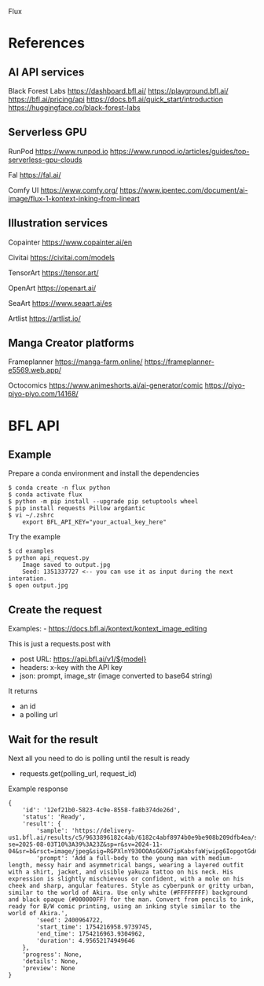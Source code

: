 Flux

# References

## AI API services

Black Forest Labs
https://dashboard.bfl.ai/
https://playground.bfl.ai/
https://bfl.ai/pricing/api
https://docs.bfl.ai/quick_start/introduction
https://huggingface.co/black-forest-labs

## Serverless GPU

RunPod
https://www.runpod.io
https://www.runpod.io/articles/guides/top-serverless-gpu-clouds

Fal
https://fal.ai/

Comfy UI
https://www.comfy.org/
https://www.ipentec.com/document/ai-image/flux-1-kontext-inking-from-lineart

## Illustration services

Copainter
https://www.copainter.ai/en

Civitai
https://civitai.com/models

TensorArt
https://tensor.art/

OpenArt
https://openart.ai/

SeaArt
https://www.seaart.ai/es

Artlist
https://artlist.io/

## Manga Creator platforms

Frameplanner
https://manga-farm.online/
https://frameplanner-e5569.web.app/

Octocomics
https://www.animeshorts.ai/ai-generator/comic
https://piyo-piyo-piyo.com/14168/

# BFL API

## Example

Prepare a conda environment and install the dependencies
```
$ conda create -n flux python
$ conda activate flux
$ python -m pip install --upgrade pip setuptools wheel
$ pip install requests Pillow argdantic
$ vi ~/.zshrc
    export BFL_API_KEY="your_actual_key_here"
```

Try the example
```
$ cd examples
$ python api_request.py
    Image saved to output.jpg
    Seed: 1351337727 <-- you can use it as input during the next interation.
$ open output.jpg
```

## Create the request

Examples:
    - https://docs.bfl.ai/kontext/kontext_image_editing

This is just a requests.post with
- post URL: https://api.bfl.ai/v1/${model}
- headers: x-key with the API key
- json: prompt, image_str (image converted to base64 string)

It returns
- an id
- a polling url

## Wait for the result

Next all you need to do is polling until the result is ready
- requests.get(polling_url, request_id)

Example response
```
{
    'id': '12ef21b0-5823-4c9e-8558-fa8b374de26d',
    'status': 'Ready',
    'result': {
        'sample': 'https://delivery-us1.bfl.ai/results/c5/9633896182c4ab/6182c4abf8974b0e9be908b209dfb4ea/sample.jpeg?se=2025-08-03T10%3A39%3A23Z&sp=r&sv=2024-11-04&sr=b&rsct=image/jpeg&sig=RGPXlnY930OOAsG6XH7ipKabsfaWjwipg6IopgotGdA%3D',
        'prompt': 'Add a full-body to the young man with medium-length, messy hair and asymmetrical bangs, wearing a layered outfit with a shirt, jacket, and visible yakuza tattoo on his neck. His expression is slightly mischievous or confident, with a mole on his cheek and sharp, angular features. Style as cyberpunk or gritty urban, similar to the world of Akira. Use only white (#FFFFFFFF) background and black opaque (#000000FF) for the man. Convert from pencils to ink, ready for B/W comic printing, using an inking style similar to the world of Akira.',
        'seed': 2400964722,
        'start_time': 1754216958.9739745,
        'end_time': 1754216963.9304962,
        'duration': 4.95652174949646
    },
    'progress': None,
    'details': None,
    'preview': None
}
```